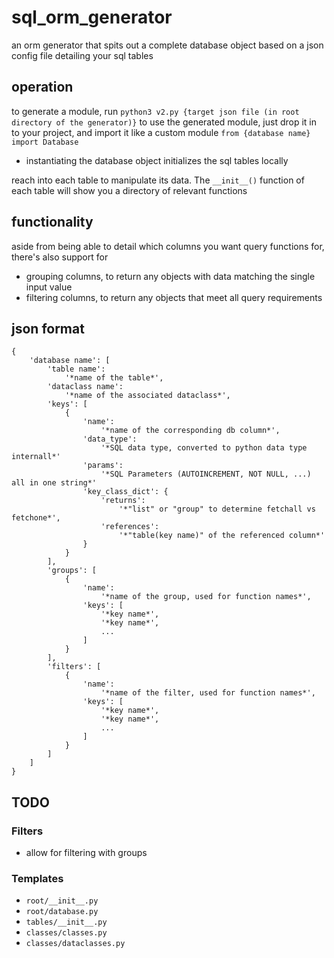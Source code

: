 # sql_orm_generator
an orm generator that spits out a complete database object based on a json config file detailing your sql tables

## operation
to generate a module, run `python3 v2.py {target json file (in root directory of the generator)}`
to use the generated module, just drop it in to your project, and import it like a custom module
`from {database name} import Database`
- instantiating the database object initializes the sql tables locally

reach into each table to manipulate its data. The `__init__()` function of each table will show you a directory of relevant functions

## functionality
aside from being able to detail which columns you want query functions for, there's also support for
- grouping columns, to return any objects with data matching the single input value
- filtering columns, to return any objects that meet all query requirements

## json format
```
{
    'database name': [
        'table name':
            '*name of the table*',
        'dataclass name':
            '*name of the associated dataclass*',
        'keys': [
            {
                'name': 
                    '*name of the corresponding db column*',
                'data_type':
                    '*SQL data type, converted to python data type internall*'
                'params':
                    '*SQL Parameters (AUTOINCREMENT, NOT NULL, ...) all in one string*'
                'key_class_dict': {
                    'returns':
                        '*"list" or "group" to determine fetchall vs fetchone*',
                    'references':
                        '*"table(key name)" of the referenced column*'
                }
            }
        ],
        'groups': [
            {
                'name': 
                    '*name of the group, used for function names*',
                'keys': [
                    '*key name*',
                    '*key name*',
                    ...
                ]
            }
        ],
        'filters': [
            {
                'name':
                    '*name of the filter, used for function names*',
                'keys': [
                    '*key name*',
                    '*key name*',
                    ...
                ]
            }
        ]
    ]
}
```


## TODO
### Filters
- allow for filtering with groups

### Templates
- `root/__init__.py`
- `root/database.py`
- `tables/__init__.py`
- `classes/classes.py`
- `classes/dataclasses.py`
